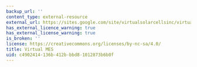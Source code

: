 ```yaml
---
backup_url: ''
content_type: external-resource
external_url: https://sites.google.com/site/virtualsolarcellsinc/virtual-mes-software
has_external_licence_warning: true
has_external_license_warning: true
is_broken: ''
license: https://creativecommons.org/licenses/by-nc-sa/4.0/
title: Virtual MES
uid: c4902414-136b-412b-bbd8-1012873b6b0f
---
```

